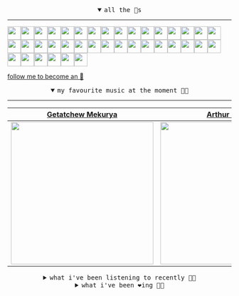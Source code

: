 <details open>

<summary align="center"><samp>all the 🥚s</samp></summary>
<hr />

<a href="https://github.com/herlon214"><img src="https://avatars.githubusercontent.com/u/3419441?s=90&u=7bc1ef316e961403a503f2ca9b691ebf5e4c2e61&v=4" width="30" height="30" /><a href="https://github.com/weaverfish111"><img src="https://avatars.githubusercontent.com/u/78041472?s=90&u=9f18a50bb0dc425de6b40c1dbd85d603a6b7857f&v=4" width="30" height="30" /><a href="https://github.com/Kampotboy"><img src="https://avatars.githubusercontent.com/u/111836496?s=90&u=efa2538d18aff5c0db3561992d5493532eed45b5&v=4" width="30" height="30" /><a href="https://github.com/ozzfonnf95"><img src="https://avatars.githubusercontent.com/u/108581837?s=90&u=1066b974b8e6570876f8ee0c65389c64556184f4&v=4" width="30" height="30" /><a href="https://github.com/MosFazli"><img src="https://avatars.githubusercontent.com/u/69136464?s=90&u=218e0e49850be557c135d3dea7f352b950c458fc&v=4" width="30" height="30" /><a href="https://github.com/romanofficial"><img src="https://avatars.githubusercontent.com/u/47697490?s=90&u=e04ea0910507ab1b63fb84fdd11ec9fd82c90cd4&v=4" width="30" height="30" /><a href="https://github.com/cumsoft"><img src="https://avatars.githubusercontent.com/u/97250816?s=90&u=724a9771d1d835d1da0f2639493816842809fa7a&v=4" width="30" height="30" /><a href="https://github.com/gkartalis"><img src="https://avatars.githubusercontent.com/u/21178754?s=90&u=52429c6fb9b08ffd99077d6289fbc8a76ae32260&v=4" width="30" height="30" /><a href="https://github.com/kenjinote"><img src="https://avatars.githubusercontent.com/u/2605401?s=90&u=eedb455e76cb25f023a3626808cd572b7df70ef7&v=4" width="30" height="30" /><a href="https://github.com/Sings168"><img src="https://avatars.githubusercontent.com/u/102612762?s=90&u=1a80803741f4f7c66a1207d24077068f9c262965&v=4" width="30" height="30" /><a href="https://github.com/vivekweb2013"><img src="https://avatars.githubusercontent.com/u/7036736?s=90&v=4" width="30" height="30" /><a href="https://github.com/AYIDouble"><img src="https://avatars.githubusercontent.com/u/18186995?s=90&u=df76a1e052eacb842cebde8f6c865c84a3e6d03b&v=4" width="30" height="30" /><a href="https://github.com/mlpao500"><img src="https://avatars.githubusercontent.com/u/95065745?s=90&v=4" width="30" height="30" /><a href="https://github.com/gabrielferrazduque"><img src="https://avatars.githubusercontent.com/u/83476335?s=90&u=4e408a9505f64e80da5f4a8f935c147c3e208309&v=4" width="30" height="30" /><a href="https://github.com/decobeto"><img src="https://avatars.githubusercontent.com/u/32197501?s=90&u=dbba898a88910e1169d8fad301755f16a1834a9b&v=4" width="30" height="30" /><a href="https://github.com/franciane-lark"><img src="https://avatars.githubusercontent.com/u/66569250?s=90&u=c8f2a252ea4f8ffe458ea5edd818c62e09635803&v=4" width="30" height="30" /><a href="https://github.com/kettanaito"><img src="https://avatars.githubusercontent.com/u/14984911?s=90&u=8e311454fc3db9eb53086f21957d28593ab1de6a&v=4" width="30" height="30" /><a href="https://github.com/0000marcell"><img src="https://avatars.githubusercontent.com/u/4584144?s=90&u=fbe23e42bf8509c207e2bc80e31cff8d808f4d6e&v=4" width="30" height="30" /><a href="https://github.com/luiznasciment0"><img src="https://avatars.githubusercontent.com/u/55008532?s=90&u=871e49a7a4a33e3f5933dee5ac83eaf3ece1ec45&v=4" width="30" height="30" /><a href="https://github.com/sibelius"><img src="https://avatars.githubusercontent.com/u/2005841?s=90&u=cab8024eb61323090e1551c73c784b408b2d66b1&v=4" width="30" height="30" /><a href="https://github.com/TSalazargr"><img src="https://avatars.githubusercontent.com/u/16808436?s=90&u=422b601dfbc600223725ecc9af1bec7b1dfee4f2&v=4" width="30" height="30" /><a href="https://github.com/bcomnes"><img src="https://avatars.githubusercontent.com/u/166301?s=90&v=4" width="30" height="30" /><a href="https://github.com/jlsjefferson"><img src="https://avatars.githubusercontent.com/u/53836950?s=90&u=619408c9778ffd2899673fdf3ba59f20b82bf470&v=4" width="30" height="30" /><a href="https://github.com/ilovedesert001"><img src="https://avatars.githubusercontent.com/u/15065396?s=90&u=c94e48f141daf951fb6eb0e4a62c0ba9ec1a5201&v=4" width="30" height="30" /><a href="https://github.com/mayconmesquita"><img src="https://avatars.githubusercontent.com/u/46308804?s=90&u=e06ac123e121b53d7eafc9199fb2a70422052fe0&v=4" width="30" height="30" /><a href="https://github.com/lucasvocos"><img src="https://avatars.githubusercontent.com/u/5739627?s=90&u=d8fcc855b2a2f046d450144a0231b0b59bae3610&v=4" width="30" height="30" /><a href="https://github.com/mikedemarais"><img src="https://avatars.githubusercontent.com/u/1325144?s=90&u=7b32dcd04811261405f2ed35d933b1484558758d&v=4" width="30" height="30" /><a href="https://github.com/davidjerleke"><img src="https://avatars.githubusercontent.com/u/11529148?s=90&u=94446866c576d620cbd33e62834c480091fedcf0&v=4" width="30" height="30" /><a href="https://github.com/jollykingd3d8"><img src="https://avatars.githubusercontent.com/u/51726854?s=90&v=4" width="30" height="30" /><a href="https://github.com/lostpebble"><img src="https://avatars.githubusercontent.com/u/1508863?s=90&u=4ada478500c2c9112fe8e3b0b8240a454403aebc&v=4" width="30" height="30" /><a href="https://github.com/karacas"><img src="https://avatars.githubusercontent.com/u/1050937?s=90&u=071508e38cfd5787e5bf00db188c73033908ad8c&v=4" width="30" height="30" /><a href="https://github.com/eheddema"><img src="https://avatars.githubusercontent.com/u/808567?s=90&u=225eb2910c3dcd13c6bc86dcaaa14780323110db&v=4" width="30" height="30" /><a href="https://github.com/kelmer44"><img src="https://avatars.githubusercontent.com/u/3629100?s=90&v=4" width="30" height="30" /><a href="https://github.com/macabu"><img src="https://avatars.githubusercontent.com/u/1299138?s=90&u=8e157be586103823b212c5c9ada88ab2a9867ccf&v=4" width="30" height="30" /><a href="https://github.com/pvinis"><img src="https://avatars.githubusercontent.com/u/100233?s=90&v=4" width="30" height="30" /><a href="https://github.com/medeeiros"><img src="https://avatars.githubusercontent.com/u/331136?s=90&u=e44d12c7f7e45d5f5b30ea9d963a70b435ba5355&v=4" width="30" height="30" /><a href="https://github.com/langri-sha"><img src="https://avatars.githubusercontent.com/u/77084?s=90&v=4" width="30" height="30" /><a href="https://github.com/80sinteractive"><img src="https://avatars.githubusercontent.com/u/22603136?s=90&u=7f78c96ea924a48b1bd364833036f706afa57619&v=4" width="30" height="30" />
  
<samp><a href="https://github.com/bitttttten">follow me to become an 🥚</a></samp>

</details>

<details open>

<summary align="center"><samp>my favourite music at the moment 🎵🎶</samp></summary>
<hr />

<!-- toc -->

| [Getatchew Mekurya](https://open.spotify.com/artist/3BJKbr8p7ED6GzAf1OeExO)                                                                                      | [Arthur Russell](https://open.spotify.com/artist/3iJJD5v7oIFUevW4N5w5cj)                                                                                         | [Young Fathers](https://open.spotify.com/artist/5mZC7ndY6oGMxJentRwsuV)                                                                                          | [Domenique Dumont](https://open.spotify.com/artist/6kNluNBHa4sh5BKIvyiDgf)                                                                                       |
| ---------------------------------------------------------------------------------------------------------------------------------------------------------------- | ---------------------------------------------------------------------------------------------------------------------------------------------------------------- | ---------------------------------------------------------------------------------------------------------------------------------------------------------------- | ---------------------------------------------------------------------------------------------------------------------------------------------------------------- |
| [<img src="https://i.scdn.co/image/ab67616d0000b2732f95472115b2e563cadb0b9a" width="320" height="auto">](https://open.spotify.com/artist/3BJKbr8p7ED6GzAf1OeExO) | [<img src="https://i.scdn.co/image/ab6761610000e5eb3cfb09a7764e1ad77e323c18" width="320" height="auto">](https://open.spotify.com/artist/3iJJD5v7oIFUevW4N5w5cj) | [<img src="https://i.scdn.co/image/ab6761610000e5eb892f72d251291c15b2402f57" width="320" height="auto">](https://open.spotify.com/artist/5mZC7ndY6oGMxJentRwsuV) | [<img src="https://i.scdn.co/image/ab6761610000e5eb9c724154960e76e3e3ab762e" width="320" height="auto">](https://open.spotify.com/artist/6kNluNBHa4sh5BKIvyiDgf) |

<!-- tocstop -->

</details>

<details>

<summary align="center"><samp>what i've been listening to recently 🎵🎶</samp></summary>
<hr />

<!-- toc -->

| [Lost Souls<br />Eurotoire, Tamara van Esch](https://open.spotify.com/track/2pamOWroClRO3MzG85sFFM)                                                             | [We Had A Good Time<br />Bullion](https://open.spotify.com/track/2rT6h8HuC7FiVZBZjKwkSI)                                                                        | [Boys Latin<br />Panda Bear](https://open.spotify.com/track/178yi3jvbIHwnaxeAVUCD9)                                                                             | [Weird Little Birthday Girl<br />Happyness](https://open.spotify.com/track/4lU0YUyLNPc5QjL4bOIjwk)                                                              |
| --------------------------------------------------------------------------------------------------------------------------------------------------------------- | --------------------------------------------------------------------------------------------------------------------------------------------------------------- | --------------------------------------------------------------------------------------------------------------------------------------------------------------- | --------------------------------------------------------------------------------------------------------------------------------------------------------------- |
| [<img src="https://i.scdn.co/image/ab6761610000e5eb8a897aaac6f91f62f85dd8ce" width="320" height="auto">](https://open.spotify.com/track/2pamOWroClRO3MzG85sFFM) | [<img src="https://i.scdn.co/image/ab6761610000e5eba099973c8bda9080f16d0d75" width="320" height="auto">](https://open.spotify.com/track/2rT6h8HuC7FiVZBZjKwkSI) | [<img src="https://i.scdn.co/image/ab6761610000e5ebb67328f1e1fee803bdf1d21e" width="320" height="auto">](https://open.spotify.com/track/178yi3jvbIHwnaxeAVUCD9) | [<img src="https://i.scdn.co/image/ab6761610000e5eb61958bf3191b54cab31991e3" width="320" height="auto">](https://open.spotify.com/track/4lU0YUyLNPc5QjL4bOIjwk) |

<!-- tocstop -->

</details>

<details>

<summary align="center"><samp>what i've been ❤️ing 🎵🎶</samp></summary>
<hr />

<!-- toc -->

| [Flower in Space<br />Sis](https://open.spotify.com/album/5d7DwZyHzn7jIYlp7J9eZU)                                                                               | [Second Sun<br />Nils Hoffmann](https://open.spotify.com/album/72jY4vupYe66p1lOeKwEpk)                                                                          | [Dreamer<br />Abakus](https://open.spotify.com/album/63kvEHiTLB6bneB34fM9jJ)                                                                                    | [i wish it would never stop sn…<br />Various Artists](https://open.spotify.com/album/1vV4Hl5uDdMtKdKChSkjLG)                                                    |
| --------------------------------------------------------------------------------------------------------------------------------------------------------------- | --------------------------------------------------------------------------------------------------------------------------------------------------------------- | --------------------------------------------------------------------------------------------------------------------------------------------------------------- | --------------------------------------------------------------------------------------------------------------------------------------------------------------- |
| [<img src="https://i.scdn.co/image/ab67616d0000b273f3968d5e6e324fd930dbcdae" width="320" height="auto">](https://open.spotify.com/album/5d7DwZyHzn7jIYlp7J9eZU) | [<img src="https://i.scdn.co/image/ab67616d0000b273c077c760935c17d4439edfe8" width="320" height="auto">](https://open.spotify.com/album/72jY4vupYe66p1lOeKwEpk) | [<img src="https://i.scdn.co/image/ab67616d0000b273ab63cf5720748db932a1e3bd" width="320" height="auto">](https://open.spotify.com/album/63kvEHiTLB6bneB34fM9jJ) | [<img src="https://i.scdn.co/image/ab67616d0000b273cbc14a6c3a194d03a2c19785" width="320" height="auto">](https://open.spotify.com/album/1vV4Hl5uDdMtKdKChSkjLG) |

<!-- tocstop -->

</details>
